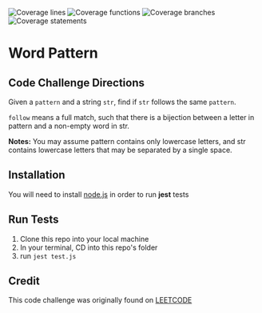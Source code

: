 ![Coverage lines](https://img.shields.io/badge/Coverage:lines-100-green.svg)
![Coverage functions](https://img.shields.io/badge/Coverage:functions-100-green.svg)
![Coverage branches](https://img.shields.io/badge/Coverage:branches-100-green.svg)
![Coverage statements](https://img.shields.io/badge/Coverage:statements-100-green.svg)
<br />

# Word Pattern

## Code Challenge Directions

Given a `pattern` and a string `str`, find if `str` follows the same `pattern`.

`follow` means a full match, such that there is a bijection between a letter in pattern and a non-empty word in str.

**Notes:**
You may assume pattern contains only lowercase letters, and str contains lowercase letters that may be separated by a single space.

## Installation

You will need to install [node.js](https://nodejs.org/en/) in order to run **jest** tests

## Run Tests

1. Clone this repo into your local machine
2. In your terminal, CD into this repo's folder
3. run `jest test.js`

## Credit

This code challenge was originally found on [LEETCODE](https://leetcode.com/problems/word-pattern/)
